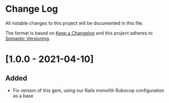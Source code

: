 # Change Log
All notable changes to this project will be documented in this file.

The format is based on [Keep a Changelog](http://keepachangelog.com/)
and this project adheres to [Semantic Versioning](http://semver.org/).

# [1.0.0 - 2021-04-10]
## Added
- Fix version of this gem, using our Rails monolith Rubocop configuration as a base
